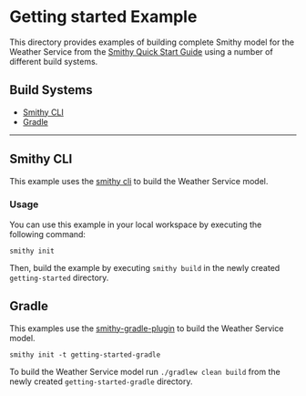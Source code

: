# Getting started Example
This directory provides examples of building complete Smithy model for 
the Weather Service from the [Smithy Quick Start Guide](https://smithy.io/2.0/quickstart.html) 
using a number of different build systems.

## Build Systems
- [Smithy CLI](#smithy-cli)
- [Gradle](#gradle)
--- 

## Smithy CLI
This example uses the [smithy cli](https://smithy.io/2.0/guides/smithy-cli/index.html) to build the Weather Service model.

### Usage
You can use this example in your local workspace by executing the following command:
```
smithy init
```
Then, build the example by executing `smithy build` in the newly created `getting-started`
directory.


## Gradle
This examples use the [smithy-gradle-plugin](https://github.com/awslabs/smithy-gradle-plugin) to build the Weather Service model.

```
smithy init -t getting-started-gradle
```

To build the Weather Service model run `./gradlew clean build` from the newly created `getting-started-gradle` directory.